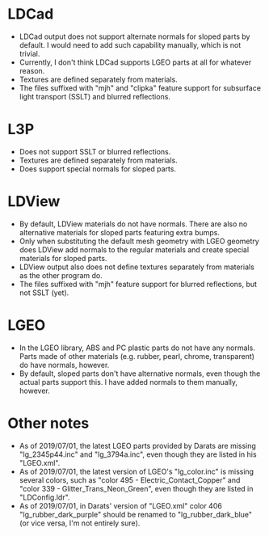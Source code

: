 # LDCad

* LDCad output does not support alternate normals for sloped parts by default. I would need to add such capability manually, which is not trivial.
* Currently, I don't think LDCad supports LGEO parts at all for whatever reason.
* Textures are defined separately from materials.
* The files suffixed with "mjh" and "clipka" feature support for subsurface light transport (SSLT) and blurred reflections.

# L3P

* Does not support SSLT or blurred reflections.
* Textures are defined separately from materials.
* Does support special normals for sloped parts.

# LDView

* By default, LDView materials do not have normals. There are also no alternative materials for sloped parts featuring extra bumps.
* Only when substituting the default mesh geometry with LGEO geometry does LDView add normals to the regular materials and create special materials for sloped parts.
* LDView output also does not define textures separately from materials as the other program do.
* The files suffixed with "mjh" feature support for blurred reflections, but not SSLT (yet).

# LGEO

* In the LGEO library, ABS and PC plastic parts do not have any normals. Parts made of other materials (e.g. rubber, pearl, chrome, transparent) do have normals, however. 
* By default, sloped parts don't have alternative normals, even though the actual parts support this. I have added normals to them manually, however.

# Other notes

* As of 2019/07/01, the latest LGEO parts provided by Darats are missing "lg_2345p44.inc" and "lg_3794a.inc", even though they are listed in his "LGEO.xml".
* As of 2019/07/01, the latest version of LGEO's "lg_color.inc" is missing several colors, such as "color 495 - Electric_Contact_Copper" and "color 339 - Glitter_Trans_Neon_Green", even though they are listed in "LDConfig.ldr".
* As of 2019/07/01, in Darats' version of "LGEO.xml" color 406 "lg_rubber_dark_purple" should be renamed to "lg_rubber_dark_blue" (or vice versa, I'm not entirely sure).
